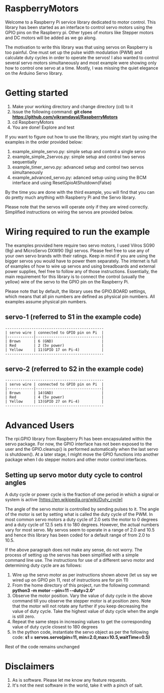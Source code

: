 # RaspberryMotors

Welcome to a Raspberry Pi service library dedicated to motor control. This library has been started as an interface to control servo motors using the GPIO pins on the Raspberry pi. Other types of motors like Stepper motors and DC motors will be added as we go along.

The motivation to write this library was that using servos on Raspberry is too painful. One must set up the pulse width modulation (PWM) and calculate duty cycles in order to operate the servos! I also wanted to control several servo motors simultaneously and 
most example were showing only how to control one servo at a time. Mostly, I was missing the quiet elegance on the Arduino Servo library.

Getting started
===============

1. Make your working directory and change directory (cd) to it
2. Issue the following command:
**git clone https://github.com/vikramdayal/RaspberryMotors**
3. cd RaspberryMotors
4. You are done! Explore and test

If you want to figure out how to use the library, you might start by using the examples in the order provided below:

1. example_simple_servo.py: simple setup and control a single servo
2. example_simple_2servos.py: simple setup and control two servos sequentially
3. example_timer_servo.py: advanced setup and control two servos simultaneously
4. example_advanced_servo.py: adanced setup using using the BCM interface and using ResetGpioAtShutdown(False)

By the time you are done with the third example, you will find that you can do pretty much anything with
Raspberry Pi and the Servo library.

Please note that the servos will operate only if they are wired correctly. Simplified instructions on wiring the servos are provided below.

Wiring required to run the example
==================================

The examples provided here require two servo motors, I used Vilros SG90 (9g) and MicroServo DXW90 (9g) servos. Please feel free 
to use any of your own servo brands with their ratings. Keep in mind if you are using the bigger servos you would have to power them separately. The internet
is full of examples of how to wire up servos and using breadboards and external power supplies, feel free to follow any of those instructions. Essentially, the main requirement for this library is to connect the control (usually the yellow) wire of the servo to the GPIO pin on the Raspberry Pi.

Please note that by default, the library uses the GPIO.BOARD settings, which means that all pin numbers are defined as physical pin numbers. All examples assume physical pin numbers.

 servo-1 (referred to S1 in the example code)
 -------------------------------------------
 
    ---------------------------------------------
    | servo wire | connected to GPIO pin on Pi  |
    |------------|------------------------------|
    | Brown      | 6 (GND)                      |
    | Red        | 2 (5v power)                 |
    | Yellow     | 11(GPIO 17 on Pi-4)          |
    ---------------------------------------------


 servo-2 (referred to S2 in the example code)
 -------------------------------------------
 
    ---------------------------------------------
    | servo wire | connected to GPIO pin on Pi  |
    |------------|------------------------------|
    | Brown      | 14(GND)                      |
    | Red        | 4 (5v power)                 |
    | Yellow     | 13(GPIO 27 on Pi-4)          |
    ---------------------------------------------


Advanced Users
==============
The rpi.GPIO library from Raspberry Pi has been encapsulated within the servo package. For now, the GPIO interface 
has not been exposed to the user and the GPIO.cleanup() is performed automatically when the last servo is shutdown().
At a later stage, I might move the GPIO functions into another package when I do stepper motors and other motor
control interfaces.

Setting up servo motor duty cycle to control angles
----------------------------------------------------
A duty cycle or power cycle is the fraction of one period in which a signal or system is active [https://en.wikipedia.org/wiki/Duty_cycle]

The angle of the servo motor is controlled by sending pulses to it. The angle of the motor is set by setting what is called the duty cycle of the PWM. 
In most common servo motors a duty cycle of 2.0 sets the motor to 0 degrees and a duty cycle of 12.5 sets it to 180 degrees. However, the actual numbers vary for most servo. My servos seem to operate in a range of 2.0 and 10.5 and hence this library has been coded for a default range of
from 2.0 to 10.5.

If the above paragraph does not make any sense, do not worry. The process of setting up the servos has been simplified with a simple command line use. 
The instructions for use of a different servo motor and determining duty cycle are as follows: 
1. Wire up the servo motor as per instructions shown above (let us say we wired up on GPIO pin 11, rest of instructions are for pin 11)
2. From the home directory of this project, run the following command:
**python3 -m motor --pin=11 --duty=2.0***
3. Observe the motor position. Vary the value of duty cycle in the above command till you observe the stepper motor is at position zero. Note that the motor will not rotate any further if you keep decreasing the value of duty cycle. Take the highest value of duty cycle when the angle is still zero.
4. Repeat the same steps in increasing values to get the corresponding value of duty cycle closest to 180 degrees
5. In the python code, instantiate the servo object as per the following code:
**s1 = servos.servo(pin=11, min=2.0,max=10.5,waitTime=0.5)**

Rest of the code remains unchanged

Disclaimers
===========
1. As is software. Please let me know any feature requests.
2. It's not the nest software in the world, take it with a pinch of salt.


